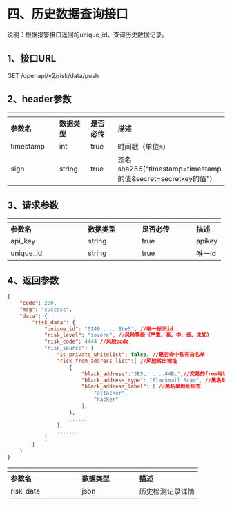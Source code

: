 # 四、历史数据查询接口

说明：根据报警接口返回的unique\_id，查询历史数据记录。

## 1、接口URL <a href="#id-1-jie-kou-url" id="id-1-jie-kou-url"></a>

GET /openapi/v2/risk/data/push

## 2、header参数 <a href="#id-2header-can-shu" id="id-2header-can-shu"></a>

<table data-header-hidden><thead><tr><th width="163"></th><th width="108"></th><th width="109"></th><th></th></tr></thead><tbody><tr><td><strong>参数名</strong></td><td><strong>数据类型</strong></td><td><strong>是否必传</strong></td><td><strong>描述</strong></td></tr><tr><td>timestamp</td><td>int</td><td>true</td><td>时间戳（单位s）</td></tr><tr><td>sign</td><td>string</td><td>true</td><td>签名sha256("timestamp=timestamp的值&#x26;secret=secretkey的值")</td></tr></tbody></table>

## 3、请求参数 <a href="#id-3-qing-qiu-can-shu" id="id-3-qing-qiu-can-shu"></a>

<table data-header-hidden><thead><tr><th width="163"></th><th width="109"></th><th width="110"></th><th></th></tr></thead><tbody><tr><td><strong>参数名</strong></td><td><strong>数据类型</strong></td><td><strong>是否必传</strong></td><td><strong>描述</strong></td></tr><tr><td>api_key</td><td>string</td><td>true</td><td>apikey</td></tr><tr><td>unique_id</td><td>string</td><td>true</td><td>唯一id</td></tr></tbody></table>

## 4、返回参数 <a href="#id-4-fan-hui-can-shu" id="id-4-fan-hui-can-shu"></a>

```json
{
    "code": 200,
    "msg": "success",
    "data": { 
        "risk_data": {
            "unique_id": "0140......8be5", //唯一标识id
            "risk_level": "severe", //风险等级（严重、高、中、低、未知）
            "risk_code": 4444 //风险code
            "risk_source": {
                "is_private_whitelist": false, //是否命中私有白名单  
                "risk_from_address_list":[ //风险转出地址
                    { 
                        "black_address":"3E5L......44Bc",//交易的from地址
                        "black_address_type": "Blackmail Scam", //黑名单地址类型
                        "black_address_label": [ //黑名单地址标签
                            "attacker",
                            "hacker"
                        ],
                    },
                    ......
                ],
                .......
            }
        }
    }
}
```

<table data-header-hidden><thead><tr><th width="149"></th><th width="117"></th><th></th></tr></thead><tbody><tr><td><strong>参数名</strong></td><td><strong>数据类型</strong></td><td><strong>描述</strong></td></tr><tr><td>risk_data</td><td>json</td><td>历史检测记录详情</td></tr></tbody></table>
